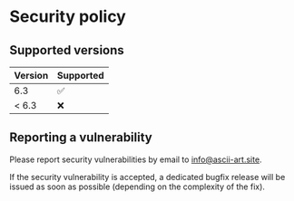 # Security policy

## Supported versions

| Version       | Supported          |
| ------------- | ------------------ |
| 6.3           | :white_check_mark: |
| < 6.3         | :x:                |

## Reporting a vulnerability

Please report security vulnerabilities by email to [info@ascii-art.site](mailto:info@ascii-art.site "info@ascii-art.site").

If the security vulnerability is accepted, a dedicated bugfix release will be issued as soon as possible (depending on the complexity of the fix).